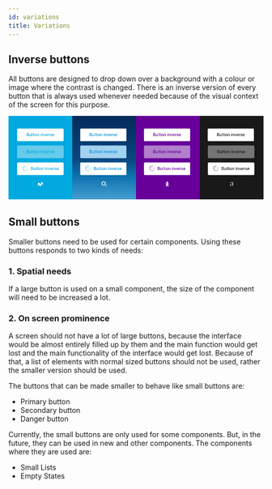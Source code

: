 ```yaml
---
id: variations
title: Variations
---
```


## Inverse buttons

All buttons are designed to drop down over a background with a colour or image where the contrast is changed. There is an inverse version of every button that is always used whenever needed because of the visual context of the screen for this purpose.

![](../../../img/typology_variations_inverse.png)

## Small buttons

Smaller buttons need to be used for certain components. Using these buttons responds to two kinds of needs:

### 1. Spatial needs

If a large button is used on a small component, the size of the component will need to be increased a lot.

### 2. On screen prominence

A screen should not have a lot of large buttons, because the interface would be almost entirely filled up by them and the main function would get lost and the main functionality of the interface would get lost. Because of that, a list of elements with normal sized buttons should not be used, rather the smaller version should be used.

‌The buttons that can be made smaller to behave like small buttons are:

* Primary button
* Secondary button
* Danger button

Currently, the small buttons are only used for some components. But, in the future, they can be used in new and other components. The components where they are used are:

* Small Lists
* Empty States

